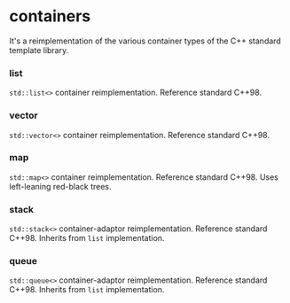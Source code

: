 # containers
It's a reimplementation of the various container types of the C++ standard template library.

### list
`std::list<>` container reimplementation. Reference standard C++98. 

### vector
`std::vector<>` container reimplementation. Reference standard C++98.

### map
`std::map<>` container reimplementation. Reference standard C++98. Uses left-leaning red-black trees.

### stack
`std::stack<>` container-adaptor reimplementation. Reference standard C++98. Inherits from `list` implementation.

### queue
`std::queue<>` container-adaptor reimplementation. Reference standard C++98. Inherits from `list` implementation.
